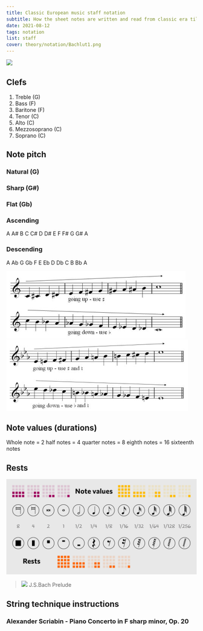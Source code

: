 ```yaml
---
title: Classic European music staff notation
subtitle: How the sheet notes are written and read from classic era till today
date: 2021-08-12
tags: notation
list: staff
cover: theory/notation/Bachlut1.png
---
```



![](/media/theory/notation/kvintcirklen.png)

## Clefs

1. Treble (G) <abc-render :abc="'K:treble\nG8'" />
2. Bass (F) <abc-render :abc="'K:bass\nF,8'" />
3. Baritone (F) <abc-render :abc="'K:bass3\nF,8'" />
4. Tenor (C) 	<abc-render :abc="'K:tenor\nc,8'" />
5. Alto (C)	<abc-render :abc="'K:alto\nc,8'" />
6. Mezzosoprano (C)	<abc-render :abc="'K:alto2\nc,8'" />
7. Soprano (C) 	<abc-render :abc="'K:alto1\nc,8'" />

## Note pitch

### Natural (G)

<abc-render :abc="'G8'" />

<abc-render :abc="'K:Gb\n=G8'" />

### Sharp (G#)

<abc-render :abc="'^G8'" />

<abc-render :abc="'K:Gb\n^^G8'" />

### Flat (Gb)

<abc-render :abc="'_G8'" />

<abc-render :abc="'K:C#\n__G8'" />

### Ascending 

A A# B C C# D D# E F F# G G# A

<abc-render responsive :abc="'A,^A,B,C^CD^DEF^FG^FA'" />

### Descending

A Ab G Gb F E Eb D Db C B Bb A

<abc-render responsive :abc="`a,_a,G_GFE_ED_DCB,_B,A,`" />

![](./chromatic-c.jpg)
![](./chromatic-Eb.jpg)

## Note values (durations)

Whole note = 2 half notes = 4 quarter notes = 8 eighth notes = 16 sixteenth notes

<abc-render responsive :abc="`M:4/4\n|G8|G4G4|G2G2G2G2|GGGGGGGG|G/G/G/G/G/G/G/G/|`" />

## Rests
<abc-render responsive :abc="`M:4/4\n|z8|z4z4|z2z2z2z2|zzzzzzzz|z/z/z/z/z/z/z/z/|`" />


![](./note-values-and-rests.png)



>![](/media/theory/notation/Bachlut1.png)
> J.S.Bach Prelude
> 
## String technique instructions

<youtube-embed video="ux3Z3yAK-UE" />

### Alexander Scriabin - Piano Concerto in F sharp minor, Op. 20

<youtube-embed video="F734PyD3NAw" />


